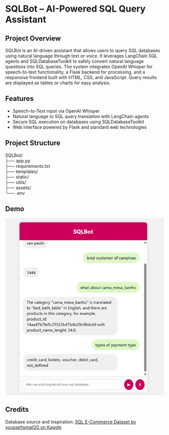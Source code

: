 # SQLBot – AI-Powered SQL Query Assistant

## Project Overview
SQLBot is an AI-driven assistant that allows users to query SQL databases using natural language through text or voice. It leverages LangChain SQL agents and SQLDatabaseToolkit to safely convert natural language questions into SQL queries. The system integrates OpenAI Whisper for speech-to-text functionality, a Flask backend for processing, and a responsive frontend built with HTML, CSS, and JavaScript. Query results are displayed as tables or charts for easy analysis.

## Features
- Speech-to-Text input via OpenAI Whisper  
- Natural language to SQL query translation with LangChain agents  
- Secure SQL execution on databases using SQLDatabaseToolkit    
- Web interface powered by Flask and standard web technologies  

## Project Structure
SQLBot/  
├── app.py  
├── requirements.txt  
├── templates/  
├── static/  
├── utils/  
├── assets/  
└── .env  
## Demo
![Demo](https://github.com/fadhilHussain11/Sql_bot/blob/main/sqlbot.png?raw=true)
## Credits
Database source and inspiration: [SQL E-Commerce Dataset by youssefismail20 on Kaggle](https://www.kaggle.com/code/youssefismail20/sql-e-commerce/notebook)


